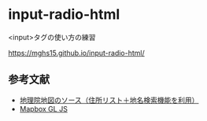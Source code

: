 # input-radio-html
&lt;input>タグの使い方の練習

https://mghs15.github.io/input-radio-html/

## 参考文献
* [地理院地図のソース（住所リスト＋地名検索機能を利用）](https://github.com/gsi-cyberjapan/gsimaps)
* [Mapbox GL JS](https://github.com/mapbox/mapbox-gl-js)
